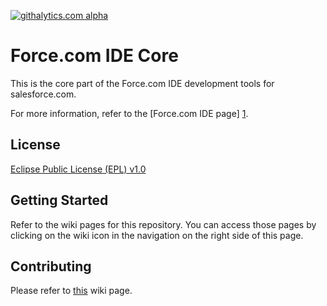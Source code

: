 [![githalytics.com alpha](https://cruel-carlota.pagodabox.com/011426863636559c9724ff602508e0a3 "githalytics.com")](http://githalytics.com/forcedotcom/idecore)

Force.com IDE Core
========

This is the core part of the Force.com IDE development tools for
salesforce.com.

For more information, refer to the [Force.com IDE page] [1].

License
-------

[Eclipse Public License (EPL) v1.0][2]

Getting Started
---------------

Refer to the wiki pages for this repository. You can access those pages
by clicking on the wiki icon in the navigation on the right side of this
page.

Contributing
------------

Please refer to [this][3] wiki page.

[1]: https://developer.salesforce.com/page/Force.com_IDE
[2]: http://wiki.eclipse.org/EPL
[3]: https://github.com/forcedotcom/idecore/wiki/Contributing-Code
